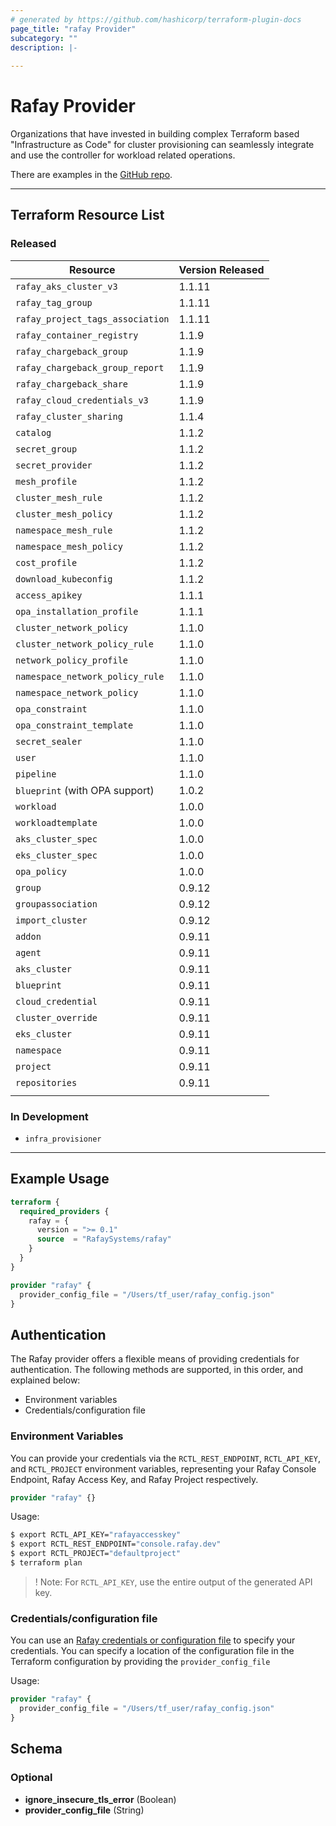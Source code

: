```yaml
---
# generated by https://github.com/hashicorp/terraform-plugin-docs
page_title: "rafay Provider"
subcategory: ""
description: |-
  
---
```


# Rafay Provider

Organizations that have invested in building complex Terraform based "Infrastructure as Code" for cluster provisioning can seamlessly integrate and use the controller for workload related operations. 

There are examples in the [GitHub repo](https://github.com/RafaySystems/terraform-provider-rafay). 


---

## Terraform Resource List 

### Released 

| Resource                                  | Version Released |
| ----------------------------------------- | ---------------- |
| `rafay_aks_cluster_v3`                    | 1.1.11           |
| `rafay_tag_group`                         | 1.1.11           |
| `rafay_project_tags_association`          | 1.1.11           |
| `rafay_container_registry`                | 1.1.9            |
| `rafay_chargeback_group`                  | 1.1.9            |
| `rafay_chargeback_group_report`           | 1.1.9            |
| `rafay_chargeback_share`                  | 1.1.9            |
| `rafay_cloud_credentials_v3`              | 1.1.9            |
| `rafay_cluster_sharing`                   | 1.1.4            |
| `catalog`                           	    | 1.1.2            |
| `secret_group`                            | 1.1.2            |
| `secret_provider`                         | 1.1.2            |
| `mesh_profile`                            | 1.1.2            |
| `cluster_mesh_rule`                       | 1.1.2            |
| `cluster_mesh_policy`                     | 1.1.2            |
| `namespace_mesh_rule`                     | 1.1.2            |
| `namespace_mesh_policy`                   | 1.1.2            |
| `cost_profile`                            | 1.1.2            |
| `download_kubeconfig`                     | 1.1.2            |
| `access_apikey`                           | 1.1.1            |
| `opa_installation_profile`                | 1.1.1            |
| `cluster_network_policy`                  | 1.1.0            |  
| `cluster_network_policy_rule`             | 1.1.0            |  
| `network_policy_profile`                  | 1.1.0            |  
| `namespace_network_policy_rule`           | 1.1.0            | 
| `namespace_network_policy`                | 1.1.0            | 
| `opa_constraint`                          | 1.1.0            |  
| `opa_constraint_template`                 | 1.1.0            |  
| `secret_sealer`                           | 1.1.0            |  
| `user`                                    | 1.1.0            |
| `pipeline`                                | 1.1.0            |
| `blueprint` (with OPA support)            | 1.0.2            |
| `workload`                                | 1.0.0            |
| `workloadtemplate`                        | 1.0.0            |
| `aks_cluster_spec`                        | 1.0.0            |
| `eks_cluster_spec`                        | 1.0.0            |
| `opa_policy`                              | 1.0.0            |
| `group`                                   | 0.9.12           |
| `groupassociation`                        | 0.9.12           |
| `import_cluster`                          | 0.9.12           |
| `addon`                                   | 0.9.11           |
| `agent`                                   | 0.9.11           |
| `aks_cluster`                             | 0.9.11           |
| `blueprint`                               | 0.9.11           |
| `cloud_credential`                        | 0.9.11           |
| `cluster_override`                        | 0.9.11           |
| `eks_cluster`                             | 0.9.11           |
| `namespace`                               | 0.9.11           |
| `project`                                 | 0.9.11           |
| `repositories`                            | 0.9.11           |
| | |
 
### In Development 

- `infra_provisioner`


---

## Example Usage

```terraform
terraform {
  required_providers {
    rafay = {
      version = ">= 0.1"
      source  = "RafaySystems/rafay"
    }
  }
}

provider "rafay" {
  provider_config_file = "/Users/tf_user/rafay_config.json"
}
```

## Authentication

The Rafay provider offers a flexible means of providing credentials for
authentication. The following methods are supported, in this order, and
explained below:

- Environment variables
- Credentials/configuration file


### Environment Variables

You can provide your credentials via the `RCTL_REST_ENDPOINT`, `RCTL_API_KEY`,
and `RCTL_PROJECT` environment variables, representing your Rafay
Console Endpoint, Rafay Access Key, and Rafay Project respectively.


```terraform
provider "rafay" {}
```

Usage:

```sh
$ export RCTL_API_KEY="rafayaccesskey"
$ export RCTL_REST_ENDPOINT="console.rafay.dev"
$ export RCTL_PROJECT="defaultproject"
$ terraform plan
```
>! Note: For `RCTL_API_KEY`, use the entire output of the generated API key.

### Credentials/configuration file

You can use an [Rafay credentials or configuration file](https://docs.rafay.co/cli/config/#config-file) to specify your credentials. You can specify a location of the configuration file in the Terraform configuration by providing the `provider_config_file`  

Usage:

```terraform
provider "rafay" {
  provider_config_file = "/Users/tf_user/rafay_config.json"
}
```

<!-- schema generated by tfplugindocs -->
## Schema

### Optional

- **ignore_insecure_tls_error** (Boolean)
- **provider_config_file** (String)
